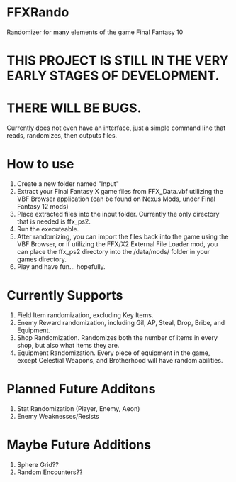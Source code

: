 # FFXRando
Randomizer for many elements of the game Final Fantasy 10

# THIS PROJECT IS STILL IN THE VERY EARLY STAGES OF DEVELOPMENT.
# THERE WILL BE BUGS.

Currently does not even have an interface, just a simple command line that reads, randomizes, then outputs files. 

# How to use
1. Create a new folder named "Input"
2. Extract your Final Fantasy X game files from FFX_Data.vbf utilizing the VBF Browser application (can be found on Nexus Mods, under Final Fantasy 12 mods)
3. Place extracted files into the input folder. Currently the only directory that is needed is ffx_ps2.
4. Run the executeable.
5. After randomizing, you can import the files back into the game using the VBF Browser, or if utilizing the FFX/X2 External File Loader mod, you can place the ffx_ps2 directory into the /data/mods/ folder in your games directory.
6. Play and have fun... hopefully.

# Currently Supports
1. Field Item randomization, excluding Key Items.
2. Enemy Reward randomization, including Gil, AP, Steal, Drop, Bribe, and Equipment.
3. Shop Randomization. Randomizes both the number of items in every shop, but also what items they are.
4. Equipment Randomization. Every piece of equipment in the game, except Celestial Weapons, and Brotherhood will have random abilities.

# Planned Future Additons
1. Stat Randomization (Player, Enemy, Aeon)
2. Enemy Weaknesses/Resists

# Maybe Future Additions
1. Sphere Grid??
2. Random Encounters??
